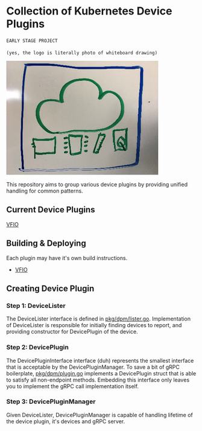 # Collection of Kubernetes Device Plugins

```
EARLY STAGE PROJECT

(yes, the logo is literally photo of whiteboard drawing)
```

![Logo](/docs/logo.jpg)

This repository aims to group various device plugins by providing unified
handling for common patterns.

## Current Device Plugins

[VFIO](docs/vfio/README.md)

## Building & Deploying

Each plugin may have it's own build instructions.

* [VFIO](docs/vfio/README.md)

## Creating Device Plugin

### Step 1: DeviceLister

The DeviceLister interface is defined in [pkg/dpm/lister.go](pkg/dpm/lister.go).
Implementation of DeviceLister is responsible for initially finding devices to
report, and providing constructor for DevicePlugin of the device.

### Step 2: DevicePlugin

The DevicePluginInterface interface (duh) represents the smallest interface
that is acceptable by the DevicePluginManager. To save a bit of gRPC
boilerplate, [pkg/dpm/plugin.go](pkg/dpm/plugin.go) implements a DevicePlugin
struct that is able to satisfy all non-endpoint methods. Embedding this
interface only leaves you to implement the gRPC call implementation itself.

### Step 3: DevicePluginManager

Given DeviceLister, DevicePluginManager is capable of handling lifetime of the
device plugin, it's devices and gRPC server.
